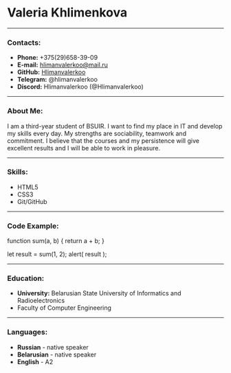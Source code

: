 # Valeria Khlimenkova

---

### Contacts: 

- **Phone:** +375(29)658-39-09
- **E-mail:** hlimanvalerkoo@mail.ru
- **GitHub:** [Hlimanvalerkoo](https://github.com/Hlimanvalerkoo)
- **Telegram:** @hlimanvalerkoo
- **Discord:** Hlimanvalerkoo (@Hlimanvalerkoo)

---

### About Me:

I am a third-year student of BSUIR. I want to find my place in IT and develop my skills every day. 
My strengths are sociability, teamwork and commitment. I believe that the courses and my persistence 
will give excellent results and I will be able to work in pleasure.

---

### Skills:

- HTML5
- CSS3
- Git/GitHub

---

### Code Example:

function sum(a, b) {
  return a + b;
}

let result = sum(1, 2);
alert( result );

---

### Education:

- **University:** Belarusian State University of Informatics and Radioelectronics
- Faculty of Computer Engineering

---

### Languages:


- **Russian** - native speaker
- **Belarusian** - native speaker
- **English** - A2